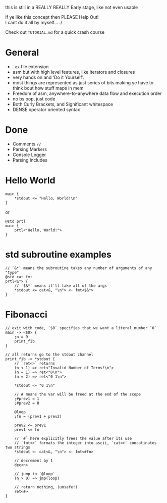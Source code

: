 this is still in a REALLY REALLY Early stage, like not even usable   

If ye like this concept then PLEASE Help Out!  
I cant do it all by myself... :/  

Check out `TUTORIAL.md` for a quick crash course

# General
- `.ox` file extension
- asm but with high level features, like iterators and closures  
- very hands on and 'Do it Yourself'. 
- most things are represented as just series of bits making ye have to think bout how stuff maps in mem  
- Freedom of asm, anywhere-to-anywhere data flow and execution order
- no bs oop, just code
- Both Curly Brackets, and Significant whitespace
- DENSE operator oriented syntax

# Done
- Comments `//`
- Parsing Markers
- Console Logger
- Parsing Includes

# Hello World
```
main {
    *stdout <= "Hello, World!\n"
}
```
or
```
@std prtl
main {
    prtl<"Hello, World!">
}
```

# std subroutine examples
```
// `&*` means the subroutine takes any number of arguments of any "type"
@std cat fmt
prtl<&*> {
    // `$&*` means it'll take all of the args 
    *stdout <= cat<&, "\n"> <- fmt<$&*>
}
```
<!-- ``` -->
<!-- // used for indexing linked lists, takes the first element and wanted index -->
<!-- llix<&(ptr::llp):(start), &(8,16,32,64):(index)> -> <&>|!<E> { -->
<!--      -->
<!--     @loop -->
<!--  -->
<!--     // TODO  -->
<!--      -->
<!--     dec<index> -->
<!--     (index > 0) => jmp(loop) -->
<!--  -->
<!-- } -->
<!-- ``` -->

# Fibonacci
```
// exit with code, `$0` specifies that we want a literal number `0`
main -> <$0> {
    ;n = 9
    print_fib
}

// all returns go to the stdout channel
print_fib -> *stdout {
    // `ret<>` returns
    (n < 1) => ret<"Invalid Number of Terms!\n">
    (n = 1) => ret<"0\n">
    (n = 2) => ret<"0 1\n">
    
    *stdout <= "0 1\n"

    // # means the var will be freed at the end of the scope
    ;#prev1 = 1
    ;#prev2 = 0

    @loop
    ;fn = (prev1 + prev2)

    prev2 <= prev1
    prev1 <= fn

    // `#` here explicitly frees the value after its use
    // `fmt<>` formats the integer into ascii, `cat<>` concatinates two strings
    *stdout <- cat<&, "\n"> <- fmt<#fn>

    // decrement by 1
    dec<n>

    // jump to `@loop`
    (n > 0) => jmp(loop)

    // return nothing, (unsafe!)
    ret<#>
}
```

